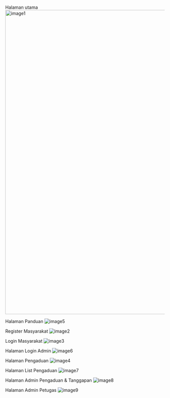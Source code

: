 Halaman utama <img width="960" alt="image1" src="https://github.com/user-attachments/assets/71f4f4db-d343-4b61-ad40-3e923598d61f">

Halaman Panduan ![image5](https://github.com/user-attachments/assets/ba594338-2486-4bb8-b021-ae6761edb7d4)

Register Masyarakat ![image2](https://github.com/user-attachments/assets/17370d73-66cb-4913-a0f3-f797cdba6a68)

Login Masyarakat ![image3](https://github.com/user-attachments/assets/edf15a4d-508c-4a5a-8c18-dddccdbc161e)

Halaman Login Admin ![image6](https://github.com/user-attachments/assets/dc296368-f73c-4f15-8311-27c09e152e2b)

Halaman Pengaduan ![image4](https://github.com/user-attachments/assets/ef1ca488-7061-4afd-a690-0147d6cd1e45)

Halaman List Pengaduan ![image7](https://github.com/user-attachments/assets/399aed1a-8db4-4d16-94ed-4a798f0ee456)

Halaman Admin Pengaduan & Tanggapan ![image8](https://github.com/user-attachments/assets/66fcf8f0-dcbb-4b56-b72b-d8f3647dec7e)

Halaman Admin Petugas ![image9](https://github.com/user-attachments/assets/a864d4d0-b275-42b8-8a7b-1b98e23f68c8)
